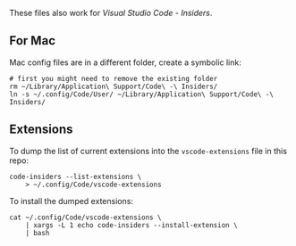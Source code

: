 These files also work for _Visual Studio Code - Insiders_.

## For Mac

Mac config files are in a different folder, create a symbolic link:

```shell
# first you might need to remove the existing folder
rm ~/Library/Application\ Support/Code\ -\ Insiders/
ln -s ~/.config/Code/User/ ~/Library/Application\ Support/Code\ -\ Insiders/
```

## Extensions

To dump the list of current extensions into the `vscode-extensions` file in this repo:

```shell
code-insiders --list-extensions \
    > ~/.config/Code/vscode-extensions
```

To install the dumped extensions:

```shell
cat ~/.config/Code/vscode-extensions \
    | xargs -L 1 echo code-insiders --install-extension \
    | bash
```
